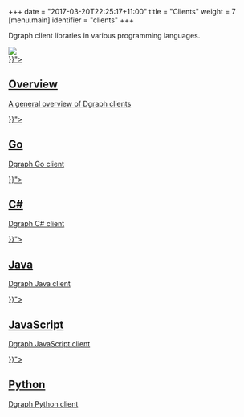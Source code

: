 +++
date = "2017-03-20T22:25:17+11:00"
title = "Clients"
weight = 7
[menu.main]
  identifier = "clients"
+++

<div class="landing">
  <div class="hero">
    <p>
      Dgraph client libraries in various programming languages.
    </p>
    <img class="hero-deco" src="/images/hero-deco_403x160.png" />
  </div>
  <div class="item">
    <div class="icon"><i class="lni lni-play" aria-hidden="true"></i></div>
    <a  href="{{< relref "overview.md">}}">
      <h2>Overview</h2>
      <p>
        A general overview of Dgraph clients
      </p>
    </a>
  </div>
  <div class="item">
    <div class="icon"><i class="lni lni-dev" aria-hidden="true"></i></div>
    <a href="{{< relref "go.md">}}">
      <h2>Go</h2>
      <p>
        Dgraph Go client
      </p>
    </a>
  </div>
  <div class="item">
    <div class="icon"><i class="lni lni-microsoft" aria-hidden="true"></i></div>
    <a href="{{< relref "csharp.md">}}">
      <h2>C#</h2>
      <p>
        Dgraph C# client
      </p>
    </a>
  </div>

  <div class="item">
    <div class="icon"><i class="lni lni-java" aria-hidden="true"></i></div>
    <a href="{{< relref "java.md">}}">
      <h2>Java</h2>
      <p>
        Dgraph Java client
      </p>
    </a>
  </div>
  <div class="item">
    <div class="icon"><i class="lni lni-javascript" aria-hidden="true"></i></div>
    <a href="{{< relref "javascript/_index.md">}}">
      <h2>JavaScript</h2>
      <p>
        Dgraph JavaScript client
      </p>
    </a>
  </div>
  <div class="item">
    <div class="icon"><i class="lni lni-python" aria-hidden="true"></i></div>
    <a href="{{< relref "python.md">}}">
      <h2>Python</h2>
      <p>
        Dgraph Python client
      </p>
    </a>
  </div>

</div>

<style>
  ul.contents {
    display: none;
  }
</style>
